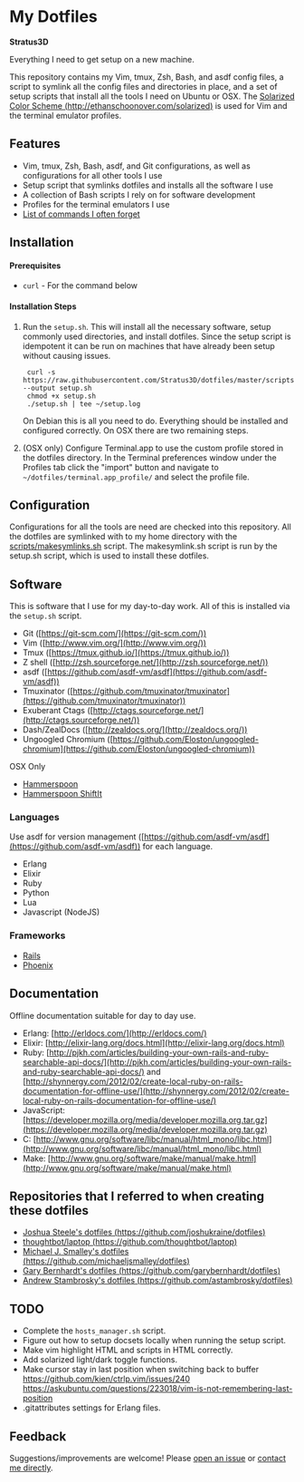 My Dotfiles
===========

**Stratus3D**

Everything I need to get setup on a new machine.

This repository contains my Vim, tmux, Zsh, Bash, and asdf config files, a script to symlink all the config files and directories in place, and a set of setup scripts that install all the tools I need on Ubuntu or OSX. The [Solarized Color Scheme (http://ethanschoonover.com/solarized)](http://ethanschoonover.com/solarized) is used for Vim and the terminal emulator profiles.

## Features

* Vim, tmux, Zsh, Bash, asdf, and Git configurations, as well as configurations for all other tools I use
* Setup script that symlinks dotfiles and installs all the software I use
* A collection of Bash scripts I rely on for software development
* Profiles for the terminal emulators I use
* [List of commands I often forget](docs/useful_commands.md)

## Installation

#### Prerequisites

* `curl` - For the command below

#### Installation Steps

1. Run the `setup.sh`. This will install all the necessary software, setup commonly used directories, and install dotfiles. Since the setup script is idempotent it can be run on machines that have already been setup without causing issues.

        curl -s https://raw.githubusercontent.com/Stratus3D/dotfiles/master/scripts/setup.sh --output setup.sh
        chmod +x setup.sh
        ./setup.sh | tee ~/setup.log

    On Debian this is all you need to do. Everything should be installed and configured correctly. On OSX there are two remaining steps.


2. (OSX only) Configure Terminal.app to use the custom profile stored in the dotfiles directory. In the Terminal preferences window under the Profiles tab click the "import" button and navigate to `~/dotfiles/terminal.app_profile/` and select the profile file.

## Configuration

Configurations for all the tools are need are checked into this repository. All the dotfiles are symlinked with to my home directory with the [scripts/makesymlinks.sh](scripts/makesymlinks.sh) script. The makesymlink.sh script is run by the setup.sh script, which is used to install these dotfiles.

## Software

This is software that I use for my day-to-day work. All of this is installed via the `setup.sh` script.

* Git ([https://git-scm.com/](https://git-scm.com/))
* Vim ([http://www.vim.org/](http://www.vim.org/))
* Tmux ([https://tmux.github.io/](https://tmux.github.io/))
* Z shell ([http://zsh.sourceforge.net/](http://zsh.sourceforge.net/))
* asdf ([https://github.com/asdf-vm/asdf](https://github.com/asdf-vm/asdf))
* Tmuxinator ([https://github.com/tmuxinator/tmuxinator](https://github.com/tmuxinator/tmuxinator))
* Exuberant Ctags ([http://ctags.sourceforge.net/](http://ctags.sourceforge.net/))
* Dash/ZealDocs ([http://zealdocs.org/](http://zealdocs.org/))
* Ungoogled Chromium ([https://github.com/Eloston/ungoogled-chromium](https://github.com/Eloston/ungoogled-chromium))

OSX Only

* [Hammerspoon](http://www.hammerspoon.org/)
* [Hammerspoon ShiftIt](https://github.com/peterklijn/hammerspoon-shiftit)

### Languages

Use asdf for version management ([https://github.com/asdf-vm/asdf](https://github.com/asdf-vm/asdf)) for each language.

* Erlang
* Elixir
* Ruby
* Python
* Lua
* Javascript (NodeJS)

### Frameworks

* [Rails](http://rubyonrails.org/)
* [Phoenix](http://www.phoenixframework.org/)

## Documentation

Offline documentation suitable for day to day use.

* Erlang: [http://erldocs.com/](http://erldocs.com/)
* Elixir: [http://elixir-lang.org/docs.html](http://elixir-lang.org/docs.html)
* Ruby: [http://pjkh.com/articles/building-your-own-rails-and-ruby-searchable-api-docs/](http://pjkh.com/articles/building-your-own-rails-and-ruby-searchable-api-docs/) and [http://shynnergy.com/2012/02/create-local-ruby-on-rails-documentation-for-offline-use/](http://shynnergy.com/2012/02/create-local-ruby-on-rails-documentation-for-offline-use/)
* JavaScript: [https://developer.mozilla.org/media/developer.mozilla.org.tar.gz](https://developer.mozilla.org/media/developer.mozilla.org.tar.gz)
* C: [http://www.gnu.org/software/libc/manual/html_mono/libc.html](http://www.gnu.org/software/libc/manual/html_mono/libc.html)
* Make: [http://www.gnu.org/software/make/manual/make.html](http://www.gnu.org/software/make/manual/make.html)

## Repositories that I referred to when creating these dotfiles

* [Joshua Steele's dotfiles (https://github.com/joshukraine/dotfiles)](https://github.com/joshukraine/dotfiles)
* [thoughtbot/laptop (https://github.com/thoughtbot/laptop)](https://github.com/thoughtbot/laptop)
* [Michael J. Smalley's dotfiles (https://github.com/michaeljsmalley/dotfiles)](https://github.com/michaeljsmalley/dotfiles)
* [Gary Bernhardt's dotfiles (https://github.com/garybernhardt/dotfiles)](https://github.com/garybernhardt/dotfiles)
* [Andrew Stambrosky's dotfiles (https://github.com/astambrosky/dotfiles)](https://github.com/astambrosky/dotfiles)

## TODO

* Complete the `hosts_manager.sh` script.
* Figure out how to setup docsets locally when running the setup script.
* Make vim highlight HTML and scripts in HTML correctly.
* Add solarized light/dark toggle functions.
* Make cursor stay in last position when switching back to buffer https://github.com/kien/ctrlp.vim/issues/240 https://askubuntu.com/questions/223018/vim-is-not-remembering-last-position
* .gitattributes settings for Erlang files.

## Feedback

Suggestions/improvements are welcome! Please [open an issue](https://github.com/Stratus3D/dotfiles/issues) or [contact me directly](https://stratus3d.com/contact).
